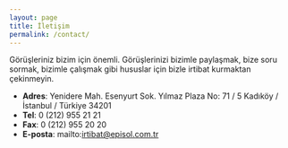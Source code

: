 ```yaml
---
layout: page
title: İletişim
permalink: /contact/
---
```

Görüşleriniz bizim için önemli. Görüşlerinizi bizimle paylaşmak, bize soru sormak, bizimle çalışmak gibi hususlar için bizle irtibat kurmaktan çekinmeyin.

* **Adres**: Yenidere Mah. Esenyurt Sok. Yılmaz Plaza No: 71 / 5 Kadıköy / İstanbul / Türkiye 34201
* **Tel**: 0 (212) 955 21 21
* **Fax**: 0 (212) 955 20 20
* **E-posta**: mailto:irtibat@episol.com.tr
